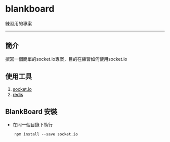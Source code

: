 # blankboard

練習用的專案

***

## 簡介

撰寫一個簡單的socket.io專案，目的在練習如何使用socket.io

## 使用工具

1. [socket.io](http://socket.io/)
2. [redis](http://redis.io/)

## BlankBoard 安裝

- 在同一個目錄下執行

```
    npm install --save socket.io
```
